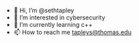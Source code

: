 - 👋 Hi, I’m @sethtapley
- 👀 I’m interested in cybersecurity
- 🌱 I’m currently learning c++
- 📫 How to reach me tapleys@thomas.edu


<!---
sethtapley/sethtapley is a ✨ special ✨ repository because its `README.md` (this file) appears on your GitHub profile.
You can click the Preview link to take a look at your changes.
--->

